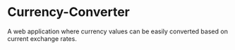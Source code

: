 # Currency-Converter
 A web application where currency values can be easily converted based on current exchange rates.
